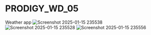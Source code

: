 # PRODIGY_WD_05
Weather app
![Screenshot 2025-01-15 235538](https://github.com/user-attachments/assets/5eb3c636-09d1-4109-82c1-17293e25d340)
![Screenshot 2025-01-15 235528](https://github.com/user-attachments/assets/179717d1-796f-453b-8600-63963c2c4422)
![Screenshot 2025-01-15 235556](https://github.com/user-attachments/assets/a6d12a85-caff-44fd-8c6d-0cc70cfe527a)
